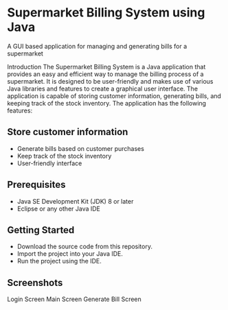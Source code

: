# Supermarket Billing System using Java
A GUI based application for managing and generating bills for a supermarket

Introduction
The Supermarket Billing System is a Java application that provides an easy and efficient way to manage the billing process of a supermarket. It is designed to be user-friendly and makes use of various Java libraries and features to create a graphical user interface. The application is capable of storing customer information, generating bills, and keeping track of the stock inventory. The application has the following features:

## Store customer information
- Generate bills based on customer purchases
- Keep track of the stock inventory
- User-friendly interface

## Prerequisites
- Java SE Development Kit (JDK) 8 or later
- Eclipse or any other Java IDE

## Getting Started
- Download the source code from this repository.
- Import the project into your Java IDE.
- Run the project using the IDE.

## Screenshots
Login Screen
Main Screen
Generate Bill Screen

